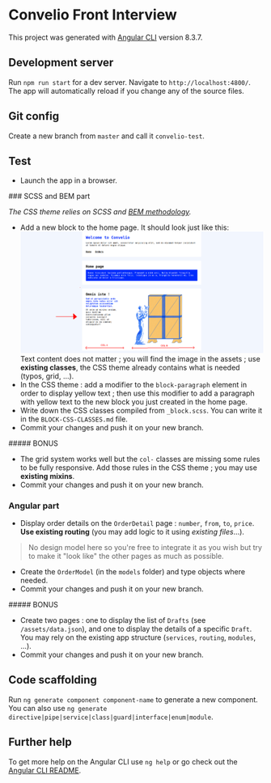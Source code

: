 # Convelio Front Interview

This project was generated with [Angular CLI](https://github.com/angular/angular-cli) version 8.3.7.

## Development server

Run `npm run start` for a dev server. Navigate to `http://localhost:4800/`. The app will automatically reload if you change any of the source files.

## Git config

Create a new branch from `master` and call it `convelio-test`.

## Test

- Launch the app in a browser.

### SCSS and BEM part

*The CSS theme relies on SCSS and [BEM methodology](https://en.bem.info/methodology/quick-start/).* 

- Add a new block to the home page. It should look just like this:
![New block](new-block.png "New block")
Text content does not matter ; you will find the image in the assets ; use **existing classes**, the CSS theme already contains what is needed (typos, grid, ...).
- In the CSS theme : add a modifier to the `block-paragraph` element in order to display yellow text ; then use this modifier to add a paragraph with yellow text to the new block you just created in the home page.
- Write down the CSS classes compiled from `_block.scss`. You can write it in the `BLOCK-CSS-CLASSES.md` file.
- Commit your changes and push it on your new branch.

##### BONUS
- The grid system works well but the `col-` classes are missing some rules to be fully responsive. Add those rules in the CSS theme ; you may use **existing mixins**.
- Commit your changes and push it on your new branch.

### Angular part
- Display order details on the `OrderDetail` page : `number`, `from`, `to`, `price`. **Use existing routing** (you may add logic to it using *existing files*...).

> No design model here so you're free to integrate it as you wish but try to make it "look like" the other pages as much as possible.
- Create the `OrderModel` (in the `models` folder) and type objects where needed.
- Commit your changes and push it on your new branch.

##### BONUS
- Create two pages : one to display the list of `Drafts` (see `/assets/data.json`), and one to display the details of a specific `Draft`. You may rely on the existing app structure (`services`, `routing`, `modules`, ...).
- Commit your changes and push it on your new branch.

## Code scaffolding

Run `ng generate component component-name` to generate a new component. You can also use `ng generate directive|pipe|service|class|guard|interface|enum|module`.

## Further help

To get more help on the Angular CLI use `ng help` or go check out the [Angular CLI README](https://github.com/angular/angular-cli/blob/master/README.md).

